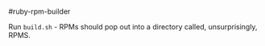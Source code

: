 #ruby-rpm-builder

Run `build.sh` - RPMs should pop out into a directory called, unsurprisingly, RPMS.
